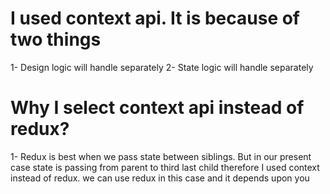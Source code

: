 # I used context api. It is because of two things  
1- Design logic will handle separately
2- State logic will handle separately

# Why I select context api instead of redux?  
1- Redux is best when we pass state between siblings. But in our present case state is passing from parent to third last child therefore I used context instead of redux. we can use redux in this case and it depends upon you
